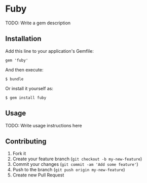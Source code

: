 # Fuby

TODO: Write a gem description

## Installation

Add this line to your application's Gemfile:

    gem 'fuby'

And then execute:

    $ bundle

Or install it yourself as:

    $ gem install fuby

## Usage

TODO: Write usage instructions here

## Contributing

1. Fork it
2. Create your feature branch (`git checkout -b my-new-feature`)
3. Commit your changes (`git commit -am 'Add some feature'`)
4. Push to the branch (`git push origin my-new-feature`)
5. Create new Pull Request
